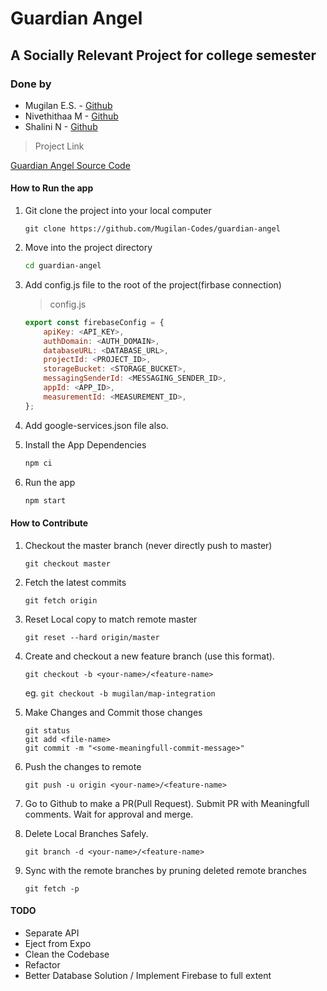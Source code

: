 # Guardian Angel

## A Socially Relevant Project for college semester

### Done by

- Mugilan E.S. - [Github](https://github.com/Mugilan-Codes)
- Nivethithaa M - [Github](https://github.com/Nivethithaa-M)
- Shalini N - [Github](https://github.com/Shalini-CEG)

> Project Link

[Guardian Angel Source Code](https://github.com/Mugilan-Codes/guardian-angel)

#### How to Run the app

1. Git clone the project into your local computer

    ```git
    git clone https://github.com/Mugilan-Codes/guardian-angel
    ```

1. Move into the project directory

    ```zsh
    cd guardian-angel
    ```

1. Add config.js file to the root of the project(firbase connection)

    > config.js

    ```js
    export const firebaseConfig = {
        apiKey: <API_KEY>,
        authDomain: <AUTH_DOMAIN>,
        databaseURL: <DATABASE_URL>,
        projectId: <PROJECT_ID>,
        storageBucket: <STORAGE_BUCKET>,
        messagingSenderId: <MESSAGING_SENDER_ID>,
        appId: <APP_ID>,
        measurementId: <MEASUREMENT_ID>,
    };
    ```

1. Add google-services.json file also.

1. Install the App Dependencies

    ```zsh
    npm ci
    ```

1. Run the app

    ```zsh
    npm start
    ```

#### How to Contribute

1. Checkout the master branch (never directly push to master)

    ```git
    git checkout master
    ```

1. Fetch the latest commits

    ```git
    git fetch origin
    ```

1. Reset Local copy to match remote master

    ```git
    git reset --hard origin/master
    ```

1. Create and checkout a new feature branch (use this format).

    ```git
    git checkout -b <your-name>/<feature-name>
    ```

    eg. `git checkout -b mugilan/map-integration`

1. Make Changes and Commit those changes

    ```git
    git status
    git add <file-name>
    git commit -m "<some-meaningfull-commit-message>"
    ```

1. Push the changes to remote

    ```git
    git push -u origin <your-name>/<feature-name>
    ```

1. Go to Github to make a PR(Pull Request). Submit PR with Meaningfull comments. Wait for approval and merge.

1. Delete Local Branches Safely.

    ```git
    git branch -d <your-name>/<feature-name>
    ```

1. Sync with the remote branches by pruning deleted remote branches

    ```git
    git fetch -p
    ```

#### TODO

- Separate API
- Eject from Expo
- Clean the Codebase
- Refactor
- Better Database Solution / Implement Firebase to full extent
